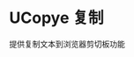 # UCopye 复制

提供复制文本到浏览器剪切板功能
<u-h2-tabs router>
    <u-h2-tab title="基础示例" to="/components/u-copy/examples"></u-h2-tab>
    <!-- <u-h2-tab v-if="NODE_ENV === 'development'" title="拓展应用" to="/components/u-input/advanced"></u-h2-tab> -->
    <u-h2-tab title="API" to="/components/u-copy/api"></u-h2-tab>
</u-h2-tabs>

<router-view></router-view>
